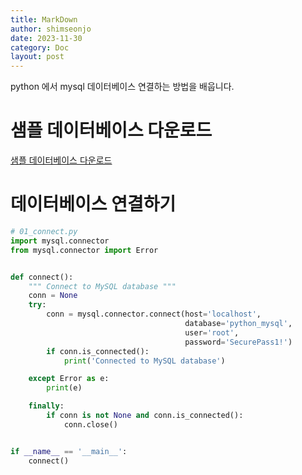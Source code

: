 ```yaml
---
title: MarkDown
author: shimseonjo
date: 2023-11-30
category: Doc
layout: post
---
```

python 에서 mysql 데이터베이스 연결하는 방법을 배웁니다.

# 샘플 데이터베이스 다운로드
[샘플 데이터베이스 다운로드](/data/python_mysql.sql)

# 데이터베이스 연결하기
```python
# 01_connect.py
import mysql.connector
from mysql.connector import Error


def connect():
    """ Connect to MySQL database """
    conn = None
    try:
        conn = mysql.connector.connect(host='localhost',
                                       database='python_mysql',
                                       user='root',
                                       password='SecurePass1!')
        if conn.is_connected():
            print('Connected to MySQL database')

    except Error as e:
        print(e)

    finally:
        if conn is not None and conn.is_connected():
            conn.close()


if __name__ == '__main__':
    connect()
```